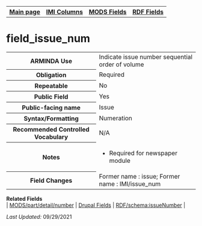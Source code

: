 <!DOCTYPE html>
<html>

<body>
<table style="width:100%">
  <tr>
    <th><a href="index.md">Main page</a></th>
	<th><a href="IMI.md">IMI Columns</a></th>
    <th><a href="MODS.md">MODS Fields</a></th>
    <th><a href="RDF.md">RDF Fields</a></th>
  </tr>
</table>

<h1>field_issue_num</h1>
<table>
<tr>
	<th>ARMINDA Use</th>
	<td>Indicate issue number sequential order of volume</td>
</tr>
<tr>
	<th>Obligation</th>
	<td>Required</td>
</tr>
<tr>
	<th>Repeatable</th>
	<td>No</td>
</tr>
<tr>
	<th>Public Field</th>
	<td>Yes</td>
</tr>
<tr>
	<th>Public-facing name</th>
	<td>Issue</td>
</tr>
<tr>
	<th>Syntax/Formatting</th>
	<td>Numeration</td>
</tr>
<tr>
	<th>Recommended Controlled Vocabulary</th>
	<td>N/A</td>
</tr>
<tr>
	<th>Notes</th>
	<td>
		<ul>
			<li>Required for newspaper module</li>
		</ul>
	</td>
</tr>
<tr>
	<th>Field Changes</th>
	<td>Former name : issue; Former name : IMI/issue_num</td>
</tr>
</table>
<dl>
	<dt><b>Related Fields</b></dt>
		| <a href="mods.part.detail.number.md">MODS/part/detail/number</a> | 
		<a href="DrupalFields.md#issue">Drupal Fields</a> |
		<a href="rdf.schema.issueNumber.md">RDF/schema:issueNumber</a> |
</dl>
<p><i>Last Updated: </i>09/29/2021</p>
</body>
</html>